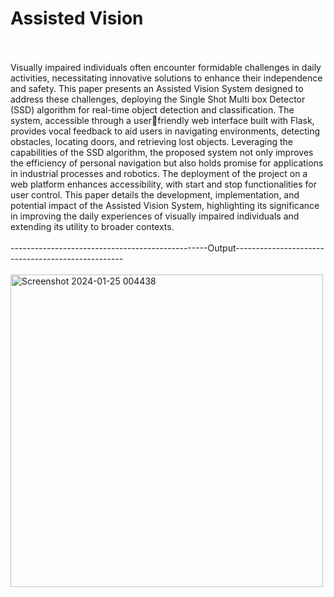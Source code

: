 # Assisted Vision
<br><br>
Visually impaired individuals often encounter formidable challenges in daily activities, necessitating innovative solutions to enhance their independence and safety. This paper presents an Assisted Vision System designed to address these challenges, deploying the Single Shot Multi box Detector (SSD) algorithm for real-time object detection and 
classification. The system, accessible through a userfriendly web interface built with Flask, provides vocal feedback to aid users in navigating environments, detecting obstacles, locating doors, and retrieving lost objects. Leveraging the capabilities of the SSD algorithm, the proposed system not only improves the efficiency of personal navigation but also holds promise for applications in industrial processes and robotics. The deployment of the project on a web platform enhances accessibility, with start and stop functionalities for user control. This paper details the development, 
implementation, and potential impact of the Assisted Vision System, highlighting its significance in improving the daily experiences of visually impaired individuals and extending its utility to broader contexts.
<br><br>
-------------------------------------------------Output--------------------------------------------------
<br><br>
<img height="500" alt="Screenshot 2024-01-25 004438" src="https://github.com/shubhamkushwaha133/ASSISTED-VISION/assets/110382194/95bf143d-c223-42cc-b0f2-a99ffcb54501">
